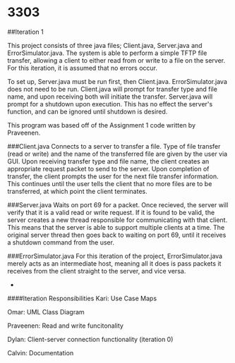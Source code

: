 # 3303
##Iteration 1

This project consists of three java files; Client.java, Server.java and ErrorSimulator.java.
The system is able to perform a simple TFTP file transfer, allowing a client to either read from or write to a file on the server.
For this iteration, it is assumed that no errors occur.

To set up, Server.java must be run first, then Client.java.
ErrorSimulator.java does not need to be run.
Client.java will prompt for transfer type and file name, and upon receiving both will initiate the transfer.
Server.java will prompt for a shutdown upon execution.
This has no effect the server's function, and can be ignored until shutdown is desired.

This program was based off of the Assignment 1 code written by Praveenen.

###Client.java
Connects to a server to transfer a file.
Type of file transfer (read or write) and the name of the transferred file are given by the user via GUI.
Upon receiving transfer type and file name, the client creates an appropriate request packet to send to the server.
Upon completion of transfer, the client prompts the user for the next file transfer information.
This continues until the user tells the client that no more files are to be transferred, at which point the client terminates.

###Server.java
Waits on port 69 for a packet.
Once recieved, the server will verify that it is a valid read or write request.
If it is found to be valid, the server creates a new thread responsible for communicating with that client.
This means that the server is able to support multiple clients at a time.
The original server thread then goes back to waiting on port 69, until it receives a shutdown command from the user.

###ErrorSimulator.java
For this iteration of the project, ErrorSimulator.java merely acts as an intermediate host, meaning all it does is pass packets it receives from the client straight to the server, and vice versa.

-
####Iteration Responsibilities
Kari: Use Case Maps

Omar: UML Class Diagram

Praveenen: Read and write funcitonality

Dylan: Client-server connection functionality (iteration 0)

Calvin: Documentation
